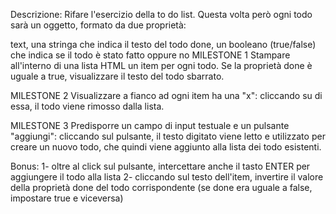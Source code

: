 Descrizione: Rifare l'esercizio della to do list.
Questa volta però ogni todo sarà un oggetto, formato da due proprietà:

text, una stringa che indica il testo del todo
done, un booleano (true/false) che indica se il todo è stato fatto oppure no
MILESTONE 1 Stampare all'interno di una lista HTML un item per ogni todo. 
Se la proprietà done è uguale a true, visualizzare il testo del todo sbarrato.

MILESTONE 2 Visualizzare a fianco ad ogni item ha una "x": 
cliccando su di essa, il todo viene rimosso dalla lista.

MILESTONE 3 Predisporre un campo di input testuale e un pulsante "aggiungi": 
cliccando sul pulsante, il testo digitato viene letto e utilizzato per creare un nuovo todo,
che quindi viene aggiunto alla lista dei todo esistenti.

Bonus: 
1- oltre al click sul pulsante, intercettare anche il tasto ENTER per aggiungere il todo alla lista 
2- cliccando sul testo dell'item, invertire il valore della proprietà done del todo corrispondente 
(se done era uguale a false, impostare true e viceversa)